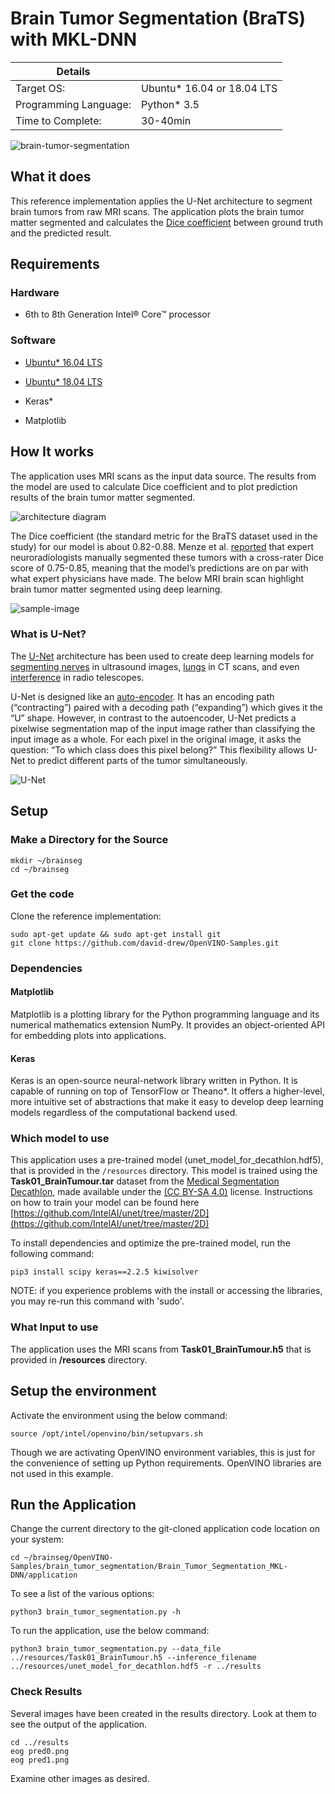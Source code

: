 # Brain Tumor Segmentation (BraTS) with MKL-DNN

| Details           |              |
|-----------------------|---------------|
| Target OS:            |  Ubuntu\* 16.04 or 18.04 LTS   |
| Programming Language: |  Python* 3.5 |
| Time to Complete:    |  30-40min     |

![brain-tumor-segmentation](docs/images/figure1.png)

## What it does

This reference implementation applies the U-Net architecture to segment brain tumors from raw MRI scans. The application plots the brain tumor matter segmented and calculates the [Dice coefficient](https://en.wikipedia.org/wiki/S%C3%B8rensen%E2%80%93Dice_coefficient) between ground truth and the predicted result.

## Requirements
### Hardware
* 6th to 8th Generation Intel® Core™ processor

### Software
* [Ubuntu\* 16.04 LTS](http://releases.ubuntu.com/16.04/)<br>
* [Ubuntu\* 18.04 LTS](http://releases.ubuntu.com/18.04/)<br>

* Keras*
* Matplotlib


## How It works

The application uses MRI scans as the input data source. The results from the model are used to calculate Dice coefficient and to plot prediction results of the brain tumor matter segmented.

![architecture diagram](docs/images/arch.png)

The Dice coefficient (the standard metric for the BraTS dataset used in the study) for our model is about 0.82-0.88. Menze et al. [reported]( https://ieeexplore.ieee.org/document/6975210 ) that expert neuroradiologists manually segmented these tumors with a cross-rater Dice score of 0.75-0.85, meaning that the model’s predictions are on par with what expert physicians have made. The below MRI brain scan highlight brain tumor matter segmented using deep learning.

![sample-image](docs/images/figure2.png)

### What is U-Net?  
The [U-Net]( https://en.wikipedia.org/wiki/U-Net) architecture has been used to create deep learning models for [segmenting nerves]( https://github.com/jocicmarko/ultrasound-nerve-segmentation) in ultrasound  images, [lungs]( https://www.kaggle.com/c/data-science-bowl-2017#tutorial ) in CT scans, and even [interference]( https://github.com/jakeret/tf_unet ) in radio telescopes.

U-Net is designed like an [auto-encoder]( https://en.wikipedia.org/wiki/Autoencoder ). It has an encoding path (“contracting”) paired with a decoding path (“expanding”) which gives it the “U” shape. However, in contrast to the autoencoder, U-Net predicts a pixelwise segmentation map of the input image rather than classifying the input image as a whole. For each pixel in the original image, it asks the question: “To which class does this pixel belong?” This flexibility allows U-Net to predict different parts of the tumor simultaneously.

![U-Net](docs/images/unet.png)

## Setup

### Make a Directory for the Source
```
mkdir ~/brainseg
cd ~/brainseg
```

### Get the code

Clone the reference implementation:
```
sudo apt-get update && sudo apt-get install git
git clone https://github.com/david-drew/OpenVINO-Samples.git
``` 

### Dependencies

#### Matplotlib
Matplotlib is a plotting library for the Python programming language and its numerical mathematics extension NumPy. It provides an object-oriented API for embedding plots into applications.

#### Keras
Keras is an open-source neural-network library written in Python. It is capable of running on top of TensorFlow or Theano*. It offers a higher-level, more intuitive set of abstractions that make it easy to develop deep learning models regardless of the computational backend used.

### Which model to use
This application uses a pre-trained model (unet_model_for_decathlon.hdf5), that is provided in the `/resources` directory. This model is trained using the __Task01_BrainTumour.tar__ dataset from the [Medical Segmentation Decathlon](http://medicaldecathlon.com/), made available under the [(CC BY-SA 4.0)](https://creativecommons.org/licenses/by-sa/4.0/) license. Instructions on how to train your model can be found here [https://github.com/IntelAI/unet/tree/master/2D](https://github.com/IntelAI/unet/tree/master/2D)

To install dependencies and optimize the pre-trained model, run the following command:

    pip3 install scipy keras==2.2.5 kiwisolver

NOTE: if you experience problems with the install or accessing the libraries, you may re-run this command with 'sudo'.

### What Input to use

The application uses the MRI scans from __Task01_BrainTumour.h5__ that is provided in __/resources__ directory.

## Setup the environment
Activate the environment using the below command:
```
source /opt/intel/openvino/bin/setupvars.sh
``` 
Though we are activating OpenVINO environment variables, this is just for the convenience of setting up Python requirements.  OpenVINO libraries are not used in this example.

## Run the Application
Change the current directory to the git-cloned application code location on your system:
```
cd ~/brainseg/OpenVINO-Samples/brain_tumor_segmentation/Brain_Tumor_Segmentation_MKL-DNN/application
```

To see a list of the various options:
```
python3 brain_tumor_segmentation.py -h
```

To run the application, use the below command:
```
python3 brain_tumor_segmentation.py --data_file ../resources/Task01_BrainTumour.h5 --inference_filename ../resources/unet_model_for_decathlon.hdf5 -r ../results
```

### Check Results
Several images have been created in the results directory.  Look at them to see the output of the application.

    cd ../results
    eog pred0.png
    eog pred1.png
    
Examine other images as desired.  


